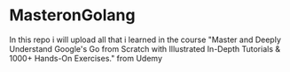 # MasteronGolang
In this repo i will upload all that i learned in the course "Master and Deeply Understand Google's Go from Scratch with Illustrated In-Depth Tutorials &amp; 1000+ Hands-On Exercises." from Udemy
